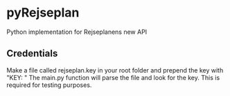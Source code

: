 # pyRejseplan
Python implementation for Rejseplanens new API

## Credentials

Make a file called rejseplan.key in your root folder and prepend the key with "KEY: "
The main.py function will parse the file and look for the key. This is required for testing purposes.
